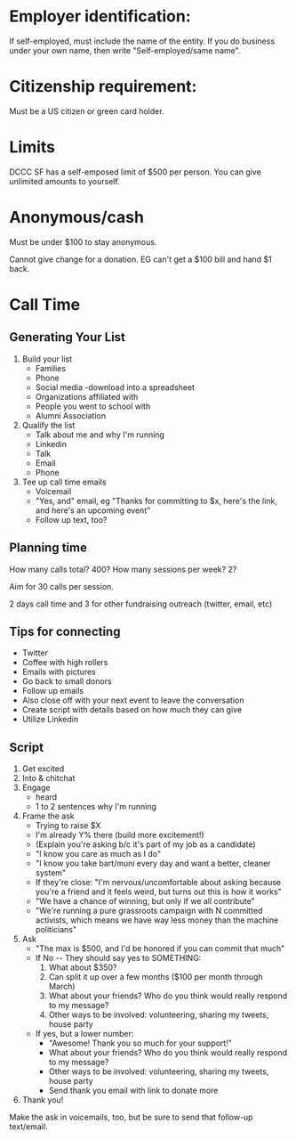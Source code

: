 # Employer identification:

If self-employed, must include the name of the entity. If you do business
under your own name, then write "Self-employed/same name".

# Citizenship requirement:

Must be a US citizen or green card holder.

# Limits

DCCC SF has a self-emposed limit of $500 per person. You can give unlimited
amounts to yourself.

# Anonymous/cash

Must be under $100 to stay anonymous.

Cannot give change for a donation. EG can't get a $100 bill and hand $1 back.

# Call Time

## Generating Your List

1. Build your list
    - Families
    - Phone
    - Social media -download into a spreadsheet
    - Organizations affiliated with
    - People you went to school with
    - Alumni Association
2. Qualify the list
    - Talk about me and why I'm running
    - Linkedin
    - Talk
    - Email
    - Phone
3. Tee up call time emails
    - Voicemail
    - "Yes, and" email, eg "Thanks for committing to $x, here's the link, and here's an upcoming event"
    - Follow up text, too?


## Planning time

How many calls total? 400? How many sessions per week? 2?

Aim for 30 calls per session.

2 days call time and 3 for other fundraising outreach (twitter, email, etc)

## Tips for connecting

- Twitter
- Coffee with high rollers
- Emails with pictures
- Go back to small donors
- Follow up emails
- Also close off with your next event to leave the conversation
- Create script with details based on how much they can give
- Utilize Linkedin


## Script

1. Get excited
2. Into & chitchat
3. Engage
    - heard
    - 1 to 2 sentences why I'm running
4. Frame the ask
    - Trying to raise $X
    - I'm already Y% there (build more excitement!)
    - (Explain you're asking b/c it's part of my job as a candidate)
    - "I know you care as much as I do"
    - "I know you take bart/muni every day and want a better, cleaner system"
    - If they're close: "I'm nervous/uncomfortable about asking because you're a friend and it feels weird, but turns out this is how it works"
    - "We have a chance of winning, but only if we all contribute"
    - "We're running a pure grassroots campaign with N committed activists, which means we have way less money than the machine politicians"
5. Ask
    - "The max is $500, and I'd be honored if you can commit that much"
    - If No -- They should say yes to SOMETHING:
        1. What about $350?
        2. Can split it up over a few months ($100 per month through March)
        3. What about your friends? Who do you think would really respond to my message?
        4. Other ways to be involved: volunteering, sharing my tweets, house party
    - If yes, but a lower number:
        - "Awesome! Thank you so much for your support!"
        - What about your friends? Who do you think would really respond to my message?
        - Other ways to be involved: volunteering, sharing my tweets, house party
        - Send thank you email with link to donate more
6. Thank you!


Make the ask in voicemails, too, but be sure to send that follow-up text/email.
